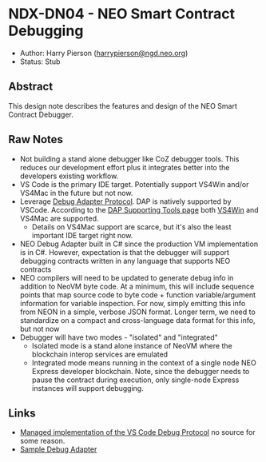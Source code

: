# NDX-DN04 - NEO Smart Contract Debugging

- Author: Harry Pierson (harrypierson@ngd.neo.org)
- Status: Stub

## Abstract

This design note describes the features and design of the NEO Smart Contract Debugger.

## Raw Notes

- Not building a stand alone debugger like CoZ debugger tools. This reduces our development effort plus it
  integrates better into the developers existing workflow.
- VS Code is the primary IDE target. Potentially support VS4Win and/or VS4Mac in the future but not now.
- Leverage [Debug Adapter Protocol](https://microsoft.github.io/debug-adapter-protocol/). DAP is natively supported
  by VSCode. According to the [DAP Supporting Tools page](https://microsoft.github.io/debug-adapter-protocol/implementors/tools/)
  both [VS4Win](https://devblogs.microsoft.com/visualstudio/adding-support-for-debug-adapters-to-visual-studio-ide/)
  and VS4Mac are supported.
  - Details on VS4Mac support are scarce, but it's also the least important IDE target right now.
- NEO Debug Adapter built in C# since the production VM implementation is in C#. However, expectation is that
  the debugger will support debugging contracts written in any language that supports NEO contracts
- NEO compilers will need to be updated to generate debug info in addition to NeoVM byte code. At a minimum, this will include
  sequence points that map source code to byte code + function variable/argument information for variable inspection.
  For now, simply emitting this info from NEON in a simple, verbose JSON format. Longer term, we need to standardize on a
  compact and cross-language data format for this info, but not now
- Debugger will have two modes - "isolated" and "integrated"
  - Isolated mode is a stand alone instance of NeoVM where the blockchain interop services are emulated
  - Integrated mode means running in the context of a single node NEO Express developer blockchain. Note, since the debugger
    needs to pause the contract during execution, only single-node Express instances will support debugging.
  
## Links

- [Managed implementation of the VS Code Debug Protocol](https://www.nuget.org/packages/Microsoft.VisualStudio.Shared.VsCodeDebugProtocol)
  no source for some reason.
- [Sample Debug Adapter](https://github.com/microsoft/VSDebugAdapterHost/tree/master/src/sample/SampleDebugAdapter)
